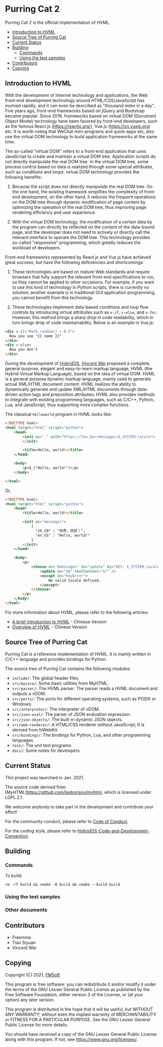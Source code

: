# Purring Cat 2

Purring Cat 2 is the official implementation of HVML.

- [Introduction to HVML](#introduction-to-hvml)
- [Source Tree of Purring Cat](#source-tree-of-purring-cat)
- [Current Status](#current-status)
- [Building](#building)
   + [Commands](#commands)
   + [Using the test samples](#using-the-test-samples)
- [Contributors](#contributors)
- [Copying](#copying)

## Introduction to HVML

With the development of Internet technology and applications, the Web front-end
development technology around HTML/CSS/JavaScript has evolved
rapidly, and it can even be described as "thousand miles in a day". Five years ago,
front-end frameworks based on jQuery and Bootstrap became popular. Since 2019,
frameworks based on virtual DOM (Document Object Model) technology have been favored 
by front-end developers, such as the famous React.js (https://reactjs.org/), 
Vue.js (https://cn.vuejs.org) etc. It is worth noting that WeChat
mini-programs and quick-apps etc, also use the virtual DOM technology
to build application frameworks at the same time.

The so-called "virtual DOM" refers to a front-end application that uses
JavaScript to create and maintain a virtual DOM tree.
Application scripts do not directly manipulate the real DOM tree.
In the virtual DOM tree, some process control based on data is realized
through some special attributes, such as conditions and loops.
virtual DOM technology provides the following benefits:

1. Because the script does not directly manipulate the real DOM tree. On the one hand, 
   the existing framework    simplifies the complexity of front-end development, 
   on the other hand,  it reduces the frequent operations on the DOM tree through 
   dynamic modification of page content by optimizing the operation of the real DOM tree, 
   thus improving page rendering efficiency and user experience.
   
2. With the virtual DOM technology, the modification of a certain data
   by the program can directly be reflected on the content of the data-bound page,
   and the developer does not need to actively or directly call the relevant
   interface to operate the DOM tree. This technology provides so-called
   "responsive" programming, which greatly reduces the workload of developers.

Front-end frameworks represented by React.js and Vue.js have achieved
great success, but have the following deficiencies and shortcomings:

1. These technologies are based on mature Web standards and require browsers
   that fully support the relevant front-end specifications to run, so they
   cannot be applied to other occasions. For example, if you want to use
   this kind of technology in Python scripts, there is currently no solution;
   another example is in traditional GUI application programming, you cannot benefit
   from this technology.
   
2. These technologies implement data-based conditions and loop flow controls
   by introducing virtual attributes such as `v-if`, `v-else`, and `v-for`. However,
   this method brings a sharp drop in code readability, which in turn brings drop of 
   code maintainability. Below is an example in Vue.js:

```html
<div v-if="Math.random() > 0.5">
  Now you see "{{ name }}"
</div>
<div v-else>
  Now you don't
</div>
```

During the development of [HybridOS](https://hybridos.fmsoft.cn),
[Vincent Wei](https://github.com/VincentWei) proposed a complete,
general purpose, elegant and easy-to-learn markup language, HVML (the
Hybrid Virtual Markup Language), based on the idea of virtual DOM.
HVML is a general purpose dynamic markup language, mainly used to generate
actual XML/HTML document content. HVML realizes the ability to
dynamically generate and update XML/HTML documents through
data-driven action tags and preposition attributes; HVML also provides
methods to integrate with existing programming languages, such as C/C++,
Python, Lua, and JavaScript, thus supporting more complex functions.

The classical `helloworld` program in HVML looks like:

```html
<!DOCTYPE hvml>
<hvml target="html" script="python">
    <head>
        <init as="_" with="https://foo.bar/messages/$_SYSTEM.locale">
        </init>

        <title>Hello, world!</title>
    </head>

    <body>
        <p>$_("Hello, world!")</p>
    </body>

</hvml>
```

Or,

```html
<!DOCTYPE hvml>
<hvml target="html" script="python">
    <head>
        <title>Hello, world!</title>

        <init as="messages">
            {
              "zh_CN" : "世界，您好！",
              "en_US" : "Hello, world!"
            }
        </init>
    </head>

    <body>
        <p>
            <choose on="$messages" to="update" by="KEY: $_SYSTEM.locale">
                <update on="$@" textContent="$?" />
                <except on="KeyError">
                    No valid locale defined.
                </except>
            </choose>
        </p>
    </body>
</hvml>
```

For more information about HVML, please refer to the following articles:

- [A brief introduction to HVML](https://github.com/HVML/hvml-docs/blob/master/zh/brief-introduction-to-hvml-zh.md) - Chinese Version
- [Overview of HVML](https://github.com/HVML/hvml-docs/blob/master/zh/hvml-overview-zh.md) - Chinese Version

## Source Tree of Purring Cat

Purring Cat is a reference implementation of HVML. It is mainly written
in C/C++ language and provides bindings for Python.

The source tree of Purring Cat contains the following modules:

- `include/`: The global header files.
- `src/mycore/`: Some basic utilities from MyHTML.
- `src/parser/`: The HVML parser. The parser reads a HVML document and outputs a vDOM.
- `src/ports/`: The ports for different operating systems, such as POSIX or Windows.
- `src/interpreter/`: The interpreter of vDOM.
- `src/json-eval/`: The parser of JSON evaluation expression.
- `src/json-objects/`: The built-in dynamic JSON objects.
- `src/web-renderer/`: A HTML/CSS renderer without JavaScript; It is derived from hiWebKit.
- `src/bindings/`: The bindings for Python, Lua, and other programming languages.
- `test/`: The unit test programs.
- `docs/`: Some notes for developers.

## Current Status

This project was launched in Jan. 2021.

The source code derived from [MyHTML]<https://github.com/lexborisov/myhtml>, which is licensed under LGPL 2.1.

We welcome anybody to take part in the development and contribute your effort!

For the community conduct, please refer to [Code of Conduct](CODE_OF_CONDUCT.md).

For the coding style, please refer to [HybridOS-Code-and-Development-Convention](https://github.com/FMSoftCN/hybridos/blob/master/docs/specs/HybridOS-Code-and-Development-Convention.md).

## Building

### Commands

To build:

```
rm -rf build && cmake -B build && cmake --build build
```

### Using the test samples


### Other documents


## Contributors

- Freemine
- Tian Siyuan
- Vincent Wei

## Copying

Copyright (C) 2021, [FMSoft]

This program is free software: you can redistribute it and/or modify
it under the terms of the GNU Lesser General Public License as published by
the Free Software Foundation, either version 3 of the License, or
(at your option) any later version.

This program is distributed in the hope that it will be useful,
but WITHOUT ANY WARRANTY; without even the implied warranty of
MERCHANTABILITY or FITNESS FOR A PARTICULAR PURPOSE.  See the
GNU Lesser General Public License for more details.

You should have received a copy of the GNU Lesser General Public License
along with this program.  If not, see <https://www.gnu.org/licenses/>.


[Beijing FMSoft Technologies Co., Ltd.]: https://www.fmsoft.cn
[FMSoft Technologies]: https://www.fmsoft.cn
[FMSoft]: https://www.fmsoft.cn
[HybridOS Official Site]: https://hybridos.fmsoft.cn
[HybridOS]: https://hybridos.fmsoft.cn

[MiniGUI]: http:/www.minigui.com
[WebKit]: https://webkit.org
[HTML 5.3]: https://www.w3.org/TR/html53/
[DOM Specification]: https://dom.spec.whatwg.org/
[WebIDL Specification]: https://heycam.github.io/webidl/
[CSS 2.2]: https://www.w3.org/TR/CSS22/
[CSS Box Model Module Level 3]: https://www.w3.org/TR/css-box-3/

[Vincent Wei]: https://github.com/VincentWei
